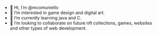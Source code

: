 - 👋 Hi, I’m @mcomuniello
- 👀 I’m interested in game design and digital art.
- 🌱 I’m currently learning java and C.
- 💞️ I’m looking to collaborate on future nft collections, games, websites and other types of web development.

<!---
mcomuniello/mcomuniello is a ✨ special ✨ repository because its `README.md` (this file) appears on your GitHub profile.
You can click the Preview link to take a look at your changes.
--->
